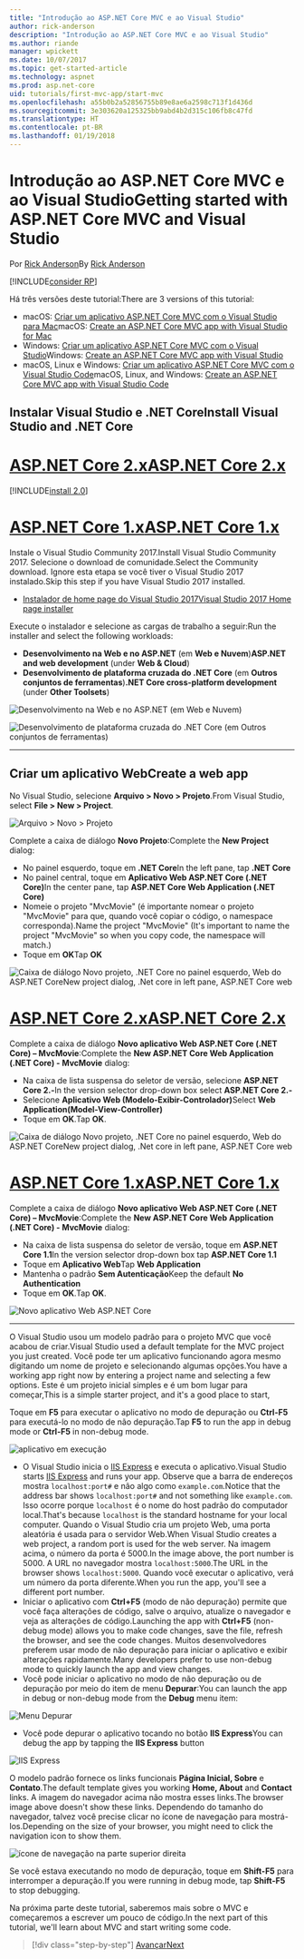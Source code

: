 ```yaml
---
title: "Introdução ao ASP.NET Core MVC e ao Visual Studio"
author: rick-anderson
description: "Introdução ao ASP.NET Core MVC e ao Visual Studio"
ms.author: riande
manager: wpickett
ms.date: 10/07/2017
ms.topic: get-started-article
ms.technology: aspnet
ms.prod: asp.net-core
uid: tutorials/first-mvc-app/start-mvc
ms.openlocfilehash: a55b0b2a52856755b89e8ae6a2598c713f1d436d
ms.sourcegitcommit: 3e303620a125325bb9abd4b2d315c106fb8c47fd
ms.translationtype: HT
ms.contentlocale: pt-BR
ms.lasthandoff: 01/19/2018
---
```

# <a name="getting-started-with-aspnet-core-mvc-and-visual-studio"></a><span data-ttu-id="1a7b3-103">Introdução ao ASP.NET Core MVC e ao Visual Studio</span><span class="sxs-lookup"><span data-stu-id="1a7b3-103">Getting started with ASP.NET Core MVC and Visual Studio</span></span>

<span data-ttu-id="1a7b3-104">Por [Rick Anderson](https://twitter.com/RickAndMSFT)</span><span class="sxs-lookup"><span data-stu-id="1a7b3-104">By [Rick Anderson](https://twitter.com/RickAndMSFT)</span></span>

[!INCLUDE[consider RP](../../includes/razor.md)]

<span data-ttu-id="1a7b3-105">Há três versões deste tutorial:</span><span class="sxs-lookup"><span data-stu-id="1a7b3-105">There are 3 versions of this tutorial:</span></span>

* <span data-ttu-id="1a7b3-106">macOS: [Criar um aplicativo ASP.NET Core MVC com o Visual Studio para Mac](xref:tutorials/first-mvc-app-mac/start-mvc)</span><span class="sxs-lookup"><span data-stu-id="1a7b3-106">macOS: [Create an ASP.NET Core MVC app with Visual Studio for Mac](xref:tutorials/first-mvc-app-mac/start-mvc)</span></span>
* <span data-ttu-id="1a7b3-107">Windows: [Criar um aplicativo ASP.NET Core MVC com o Visual Studio](xref:tutorials/first-mvc-app/start-mvc)</span><span class="sxs-lookup"><span data-stu-id="1a7b3-107">Windows: [Create an ASP.NET Core MVC app with Visual Studio](xref:tutorials/first-mvc-app/start-mvc)</span></span>
* <span data-ttu-id="1a7b3-108">macOS, Linux e Windows: [Criar um aplicativo ASP.NET Core MVC com o Visual Studio Code](xref:tutorials/first-mvc-app-xplat/start-mvc)</span><span class="sxs-lookup"><span data-stu-id="1a7b3-108">macOS, Linux, and Windows: [Create an ASP.NET Core MVC app with Visual Studio Code](xref:tutorials/first-mvc-app-xplat/start-mvc)</span></span>

## <a name="install-visual-studio-and-net-core"></a><span data-ttu-id="1a7b3-109">Instalar Visual Studio e .NET Core</span><span class="sxs-lookup"><span data-stu-id="1a7b3-109">Install Visual Studio and .NET Core</span></span>

# <a name="aspnet-core-2xtabaspnetcore2x"></a>[<span data-ttu-id="1a7b3-110">ASP.NET Core 2.x</span><span class="sxs-lookup"><span data-stu-id="1a7b3-110">ASP.NET Core 2.x</span></span>](#tab/aspnetcore2x)

[!INCLUDE[install 2.0](../../includes/install2.0.md)]

# <a name="aspnet-core-1xtabaspnetcore1x"></a>[<span data-ttu-id="1a7b3-111">ASP.NET Core 1.x</span><span class="sxs-lookup"><span data-stu-id="1a7b3-111">ASP.NET Core 1.x</span></span>](#tab/aspnetcore1x)

<span data-ttu-id="1a7b3-112">Instale o Visual Studio Community 2017.</span><span class="sxs-lookup"><span data-stu-id="1a7b3-112">Install Visual Studio Community 2017.</span></span> <span data-ttu-id="1a7b3-113">Selecione o download de comunidade.</span><span class="sxs-lookup"><span data-stu-id="1a7b3-113">Select the Community download.</span></span> <span data-ttu-id="1a7b3-114">Ignore esta etapa se você tiver o Visual Studio 2017 instalado.</span><span class="sxs-lookup"><span data-stu-id="1a7b3-114">Skip this step if you have Visual Studio 2017 installed.</span></span>

* [<span data-ttu-id="1a7b3-115">Instalador de home page do Visual Studio 2017</span><span class="sxs-lookup"><span data-stu-id="1a7b3-115">Visual Studio 2017 Home page installer</span></span>](https://www.visualstudio.com/)

<span data-ttu-id="1a7b3-116">Execute o instalador e selecione as cargas de trabalho a seguir:</span><span class="sxs-lookup"><span data-stu-id="1a7b3-116">Run the installer and select the following workloads:</span></span>

* <span data-ttu-id="1a7b3-117">**Desenvolvimento na Web e no ASP.NET** (em **Web e Nuvem**)</span><span class="sxs-lookup"><span data-stu-id="1a7b3-117">**ASP.NET and web development** (under **Web & Cloud**)</span></span>
* <span data-ttu-id="1a7b3-118">**Desenvolvimento de plataforma cruzada do .NET Core** (em **Outros conjuntos de ferramentas**)</span><span class="sxs-lookup"><span data-stu-id="1a7b3-118">**.NET Core cross-platform development** (under **Other Toolsets**)</span></span>

![**Desenvolvimento na Web e no ASP.NET** (em **Web e Nuvem**)](start-mvc/_static/web_workload.png)

![**Desenvolvimento de plataforma cruzada do .NET Core** (em **Outros conjuntos de ferramentas**)](start-mvc/_static/x_plat_wl.png)

---

## <a name="create-a-web-app"></a><span data-ttu-id="1a7b3-121">Criar um aplicativo Web</span><span class="sxs-lookup"><span data-stu-id="1a7b3-121">Create a web app</span></span>

<span data-ttu-id="1a7b3-122">No Visual Studio, selecione **Arquivo > Novo > Projeto**.</span><span class="sxs-lookup"><span data-stu-id="1a7b3-122">From Visual Studio, select  **File > New > Project**.</span></span>

![Arquivo > Novo > Projeto](start-mvc/_static/alt_new_project.png)

<span data-ttu-id="1a7b3-124">Complete a caixa de diálogo **Novo Projeto**:</span><span class="sxs-lookup"><span data-stu-id="1a7b3-124">Complete the **New Project** dialog:</span></span>

* <span data-ttu-id="1a7b3-125">No painel esquerdo, toque em **.NET Core**</span><span class="sxs-lookup"><span data-stu-id="1a7b3-125">In the left pane, tap **.NET Core**</span></span>
* <span data-ttu-id="1a7b3-126">No painel central, toque em **Aplicativo Web ASP.NET Core (.NET Core)**</span><span class="sxs-lookup"><span data-stu-id="1a7b3-126">In the center pane, tap **ASP.NET Core Web Application (.NET Core)**</span></span>
* <span data-ttu-id="1a7b3-127">Nomeie o projeto "MvcMovie" (é importante nomear o projeto "MvcMovie" para que, quando você copiar o código, o namespace corresponda).</span><span class="sxs-lookup"><span data-stu-id="1a7b3-127">Name the project "MvcMovie" (It's important to name the project "MvcMovie" so when you copy code, the namespace will match.)</span></span>
* <span data-ttu-id="1a7b3-128">Toque em **OK**</span><span class="sxs-lookup"><span data-stu-id="1a7b3-128">Tap **OK**</span></span>

![<span data-ttu-id="1a7b3-129">Caixa de diálogo Novo projeto, .NET Core no painel esquerdo, Web do ASP.NET Core</span><span class="sxs-lookup"><span data-stu-id="1a7b3-129">New project dialog, .Net core in left pane, ASP.NET Core web</span></span> ](start-mvc/_static/new_project2.png)


# <a name="aspnet-core-2xtabaspnetcore2x"></a>[<span data-ttu-id="1a7b3-130">ASP.NET Core 2.x</span><span class="sxs-lookup"><span data-stu-id="1a7b3-130">ASP.NET Core 2.x</span></span>](#tab/aspnetcore2x)

<span data-ttu-id="1a7b3-131">Complete a caixa de diálogo **Novo aplicativo Web ASP.NET Core (.NET Core) – MvcMovie**:</span><span class="sxs-lookup"><span data-stu-id="1a7b3-131">Complete the **New ASP.NET Core Web Application (.NET Core) - MvcMovie** dialog:</span></span>

* <span data-ttu-id="1a7b3-132">Na caixa de lista suspensa do seletor de versão, selecione **ASP.NET Core 2.-**</span><span class="sxs-lookup"><span data-stu-id="1a7b3-132">In the version selector drop-down box select **ASP.NET Core 2.-**</span></span>
* <span data-ttu-id="1a7b3-133">Selecione **Aplicativo Web (Modelo-Exibir-Controlador)**</span><span class="sxs-lookup"><span data-stu-id="1a7b3-133">Select **Web Application(Model-View-Controller)**</span></span>
* <span data-ttu-id="1a7b3-134">Toque em **OK**.</span><span class="sxs-lookup"><span data-stu-id="1a7b3-134">Tap **OK**.</span></span>

![<span data-ttu-id="1a7b3-135">Caixa de diálogo Novo projeto, .NET Core no painel esquerdo, Web do ASP.NET Core</span><span class="sxs-lookup"><span data-stu-id="1a7b3-135">New project dialog, .Net core in left pane, ASP.NET Core web</span></span> ](start-mvc/_static/new_project22.png)

# <a name="aspnet-core-1xtabaspnetcore1x"></a>[<span data-ttu-id="1a7b3-136">ASP.NET Core 1.x</span><span class="sxs-lookup"><span data-stu-id="1a7b3-136">ASP.NET Core 1.x</span></span>](#tab/aspnetcore1x)

<span data-ttu-id="1a7b3-137">Complete a caixa de diálogo **Novo aplicativo Web ASP.NET Core (.NET Core) – MvcMovie**:</span><span class="sxs-lookup"><span data-stu-id="1a7b3-137">Complete the **New ASP.NET Core Web Application (.NET Core) - MvcMovie** dialog:</span></span>

* <span data-ttu-id="1a7b3-138">Na caixa de lista suspensa do seletor de versão, toque em **ASP.NET Core 1.1**</span><span class="sxs-lookup"><span data-stu-id="1a7b3-138">In the version selector drop-down box tap **ASP.NET Core 1.1**</span></span>
* <span data-ttu-id="1a7b3-139">Toque em **Aplicativo Web**</span><span class="sxs-lookup"><span data-stu-id="1a7b3-139">Tap **Web Application**</span></span>
* <span data-ttu-id="1a7b3-140">Mantenha o padrão **Sem Autenticação**</span><span class="sxs-lookup"><span data-stu-id="1a7b3-140">Keep the default **No Authentication**</span></span>
* <span data-ttu-id="1a7b3-141">Toque em **OK**.</span><span class="sxs-lookup"><span data-stu-id="1a7b3-141">Tap **OK**.</span></span>

![Novo aplicativo Web ASP.NET Core](start-mvc/_static/p3.png)

---

<span data-ttu-id="1a7b3-143">O Visual Studio usou um modelo padrão para o projeto MVC que você acabou de criar.</span><span class="sxs-lookup"><span data-stu-id="1a7b3-143">Visual Studio used a default template for the MVC project you just created.</span></span> <span data-ttu-id="1a7b3-144">Você pode ter um aplicativo funcionando agora mesmo digitando um nome de projeto e selecionando algumas opções.</span><span class="sxs-lookup"><span data-stu-id="1a7b3-144">You have a working app right now by entering a project name and selecting a few options.</span></span> <span data-ttu-id="1a7b3-145">Este é um projeto inicial simples e é um bom lugar para começar,</span><span class="sxs-lookup"><span data-stu-id="1a7b3-145">This is a simple starter project, and it's a good place to start,</span></span>

<span data-ttu-id="1a7b3-146">Toque em **F5** para executar o aplicativo no modo de depuração ou **Ctrl-F5** para executá-lo no modo de não depuração.</span><span class="sxs-lookup"><span data-stu-id="1a7b3-146">Tap **F5** to run the app in debug mode or **Ctrl-F5** in non-debug mode.</span></span>
<!-- These images are also used by uid: tutorials/first-mvc-app-xplat/start-mvc -->
![aplicativo em execução](start-mvc/_static/1.png)

* <span data-ttu-id="1a7b3-148">O Visual Studio inicia o [IIS Express](https://docs.microsoft.com/iis/extensions/introduction-to-iis-express/iis-express-overview) e executa o aplicativo.</span><span class="sxs-lookup"><span data-stu-id="1a7b3-148">Visual Studio starts [IIS Express](https://docs.microsoft.com/iis/extensions/introduction-to-iis-express/iis-express-overview) and runs your app.</span></span> <span data-ttu-id="1a7b3-149">Observe que a barra de endereços mostra `localhost:port#` e não algo como `example.com`.</span><span class="sxs-lookup"><span data-stu-id="1a7b3-149">Notice that the address bar shows `localhost:port#` and not something like `example.com`.</span></span> <span data-ttu-id="1a7b3-150">Isso ocorre porque `localhost` é o nome do host padrão do computador local.</span><span class="sxs-lookup"><span data-stu-id="1a7b3-150">That's because `localhost` is the standard hostname for your local computer.</span></span> <span data-ttu-id="1a7b3-151">Quando o Visual Studio cria um projeto Web, uma porta aleatória é usada para o servidor Web.</span><span class="sxs-lookup"><span data-stu-id="1a7b3-151">When Visual Studio creates a web project, a random port is used for the web server.</span></span> <span data-ttu-id="1a7b3-152">Na imagem acima, o número da porta é 5000.</span><span class="sxs-lookup"><span data-stu-id="1a7b3-152">In the image above, the port number is 5000.</span></span> <span data-ttu-id="1a7b3-153">A URL no navegador mostra `localhost:5000`.</span><span class="sxs-lookup"><span data-stu-id="1a7b3-153">The URL in the browser shows `localhost:5000`.</span></span> <span data-ttu-id="1a7b3-154">Quando você executar o aplicativo, verá um número da porta diferente.</span><span class="sxs-lookup"><span data-stu-id="1a7b3-154">When you run the app, you'll see a different port number.</span></span>
* <span data-ttu-id="1a7b3-155">Iniciar o aplicativo com **Ctrl+F5** (modo de não depuração) permite que você faça alterações de código, salve o arquivo, atualize o navegador e veja as alterações de código.</span><span class="sxs-lookup"><span data-stu-id="1a7b3-155">Launching the app with **Ctrl+F5** (non-debug mode) allows you to make code changes, save the file, refresh the browser, and see the code changes.</span></span> <span data-ttu-id="1a7b3-156">Muitos desenvolvedores preferem usar modo de não depuração para iniciar o aplicativo e exibir alterações rapidamente.</span><span class="sxs-lookup"><span data-stu-id="1a7b3-156">Many developers prefer to use non-debug mode to quickly launch the app and view changes.</span></span>
* <span data-ttu-id="1a7b3-157">Você pode iniciar o aplicativo no modo de não depuração ou de depuração por meio do item de menu **Depurar**:</span><span class="sxs-lookup"><span data-stu-id="1a7b3-157">You can launch the app in debug or non-debug mode from the **Debug** menu item:</span></span>

![Menu Depurar](start-mvc/_static/debug_menu.png)

* <span data-ttu-id="1a7b3-159">Você pode depurar o aplicativo tocando no botão **IIS Express**</span><span class="sxs-lookup"><span data-stu-id="1a7b3-159">You can debug the app by tapping the **IIS Express** button</span></span>

![IIS Express](start-mvc/_static/iis_express.png)

<span data-ttu-id="1a7b3-161">O modelo padrão fornece os links funcionais **Página Inicial, Sobre** e **Contato**.</span><span class="sxs-lookup"><span data-stu-id="1a7b3-161">The default template gives you working **Home, About** and **Contact** links.</span></span> <span data-ttu-id="1a7b3-162">A imagem do navegador acima não mostra esses links.</span><span class="sxs-lookup"><span data-stu-id="1a7b3-162">The browser image above doesn't show these links.</span></span> <span data-ttu-id="1a7b3-163">Dependendo do tamanho do navegador, talvez você precise clicar no ícone de navegação para mostrá-los.</span><span class="sxs-lookup"><span data-stu-id="1a7b3-163">Depending on the size of your browser, you might need to click the navigation icon to show them.</span></span>

![ícone de navegação na parte superior direita](start-mvc/_static/2.png)

<span data-ttu-id="1a7b3-165">Se você estava executando no modo de depuração, toque em **Shift-F5** para interromper a depuração.</span><span class="sxs-lookup"><span data-stu-id="1a7b3-165">If you were running in debug mode, tap **Shift-F5** to stop debugging.</span></span>

<span data-ttu-id="1a7b3-166">Na próxima parte deste tutorial, saberemos mais sobre o MVC e começaremos a escrever um pouco de código.</span><span class="sxs-lookup"><span data-stu-id="1a7b3-166">In the next part of this tutorial, we'll learn about MVC and start writing some code.</span></span>

>[!div class="step-by-step"]
[<span data-ttu-id="1a7b3-167">Avançar</span><span class="sxs-lookup"><span data-stu-id="1a7b3-167">Next</span></span>](adding-controller.md)  
